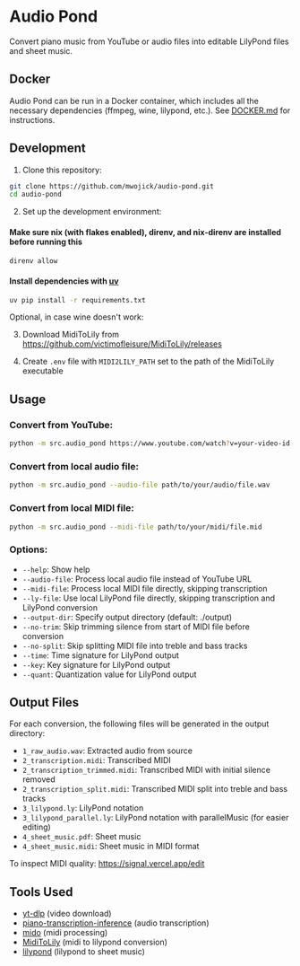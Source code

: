 # Audio Pond

Convert piano music from YouTube or audio files into editable LilyPond files and sheet music.

## Docker

Audio Pond can be run in a Docker container, which includes all the necessary dependencies (ffmpeg, wine, lilypond, etc.). See [DOCKER.md](DOCKER.md) for instructions.

## Development

1. Clone this repository:

```bash
git clone https://github.com/mwojick/audio-pond.git
cd audio-pond
```

2. Set up the development environment:

#### Make sure nix (with flakes enabled), direnv, and nix-direnv are installed before running this

```bash
direnv allow
```

#### Install dependencies with [uv](https://github.com/astral-sh/uv)

```bash
uv pip install -r requirements.txt
```

Optional, in case wine doesn't work:

3. Download MidiToLily from https://github.com/victimofleisure/MidiToLily/releases

4. Create `.env` file with `MIDI2LILY_PATH` set to the path of the MidiToLily executable

## Usage

### Convert from YouTube:

```bash
python -m src.audio_pond https://www.youtube.com/watch?v=your-video-id --key 1=g,28=c
```

### Convert from local audio file:

```bash
python -m src.audio_pond --audio-file path/to/your/audio/file.wav
```

### Convert from local MIDI file:

```bash
python -m src.audio_pond --midi-file path/to/your/midi/file.mid
```

### Options:

- `--help`: Show help
- `--audio-file`: Process local audio file instead of YouTube URL
- `--midi-file`: Process local MIDI file directly, skipping transcription
- `--ly-file`: Use local LilyPond file directly, skipping transcription and LilyPond conversion
- `--output-dir`: Specify output directory (default: ./output)
- `--no-trim`: Skip trimming silence from start of MIDI file before conversion
- `--no-split`: Skip splitting MIDI file into treble and bass tracks
- `--time`: Time signature for LilyPond output
- `--key`: Key signature for LilyPond output
- `--quant`: Quantization value for LilyPond output

## Output Files

For each conversion, the following files will be generated in the output directory:

- `1_raw_audio.wav`: Extracted audio from source
- `2_transcription.midi`: Transcribed MIDI
- `2_transcription_trimmed.midi`: Transcribed MIDI with initial silence removed
- `2_transcription_split.midi`: Transcribed MIDI split into treble and bass tracks
- `3_lilypond.ly`: LilyPond notation
- `3_lilypond_parallel.ly`: LilyPond notation with parallelMusic (for easier editing)
- `4_sheet_music.pdf`: Sheet music
- `4_sheet_music.midi`: Sheet music in MIDI format

To inspect MIDI quality: https://signal.vercel.app/edit

## Tools Used

- [yt-dlp](https://github.com/yt-dlp/yt-dlp) (video download)
- [piano-transcription-inference](https://github.com/qiuqiangkong/piano_transcription_inference) (audio transcription)
- [mido](https://github.com/mido/mido) (midi processing)
- [MidiToLily](https://github.com/victimofleisure/MidiToLily) (midi to lilypond conversion)
- [lilypond](https://lilypond.org/) (lilypond to sheet music)
